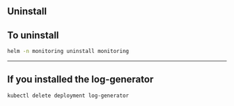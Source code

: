 Uninstall
---------

## To uninstall

```bash
helm -n monitoring uninstall monitoring
```

---

## If you installed the log-generator

```bash
kubectl delete deployment log-generator
```
